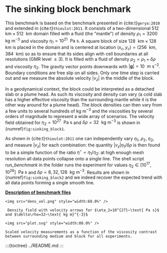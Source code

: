 # The sinking block benchmark

This benchmark is based on the benchmark presented in {cite:t}`gerya:2010` and
extended in {cite:t}`thieulot:2011`. It consists of a two-dimensional
$512~\text{ km}\times 512~\text{ km}$ domain filled with a fluid (the
"mantle") of density $\rho_1=3200\text{ kg m}^{-3}$ and
viscosity $\eta_1=10^{21}~\text{ Pa s}$. A square block of size
$128~\text{ km}\times 128~\text{ km}$ is placed in the domain and is centered at
location $(x_c,y_c)=(256~\text{ km},384~\text{ km})$ so as to ensure that its
sides align with cell boundaries at all resolutions (GMR level $\geq 3$). It
is filled with a fluid of density $\rho_2=\rho_1+\delta \rho$ and viscosity
$\eta_2$. The gravity vector points downwards with
$|\boldsymbol{g}|=10~\text{ m s}^{-2}$. Boundary conditions are
free slip on all sides. Only one time step is carried out and we measure the
absolute velocity $|v_z|$ in the middle of the block.

In a geodynamical context, the block could be interpreted as a detached slab
or a plume head. As such its viscosity and density can vary (a cold slab has a
higher effective viscosity than the surrounding mantle while it is the other
way around for a plume head). The block densities can then vary from a few
units to several hundreds of $\text{ kg m}^{-3}$ and the viscosities by
several orders of magnitude to represent a wide array of scenarios. The
velocity field obtained for $\eta_2=10^{27}~\text{ Pa s}$ and
$\delta\rho=32~\text{ kg m}^{-3}$ is shown in {numref}`fig:sinking_block1`.

As shown in {cite:t}`thieulot:2011` one can independently vary $\eta_1$, $\rho_2$,
$\eta_2$, and measure $|v_z|$ for each combination: the quantity
$|v_z| \eta_1/\delta\rho$ is then found to be a simple function of the ratio
$\eta^\star=\eta_1/\eta_2$: at high enough mesh resolution all data points
collapse onto a single line. The shell script *run_benchmark* in the folder
runs the experiment for values
$\eta_2\in [10^{17},10^{26}]~\text{ Pa s}$ and
$\delta\rho=8,32,128~\text{ kg m}^{-3}$. Results are shown in
{numref}`fig:sinking_block2` and we indeed recover the expected trend with all data
points forming a single smooth line.

**[Description of benchmark files](../README)**

```{figure-md} fig:sinking_block1
<img src="dens_vel.png" style="width:60.0%" />

 Density field with velocity arrows for $\eta_2=10^{27}~\text{ Pa s}$ and $\delta\rho=32~\text{ kg m}^{-3}$
```

```{figure-md} fig:sinking_block2
<img src="plot.svg" style="width:80.0%" />

Scaled velocity measurements as a function of the viscosity contrast between surrounding medium and block for all experiments.
```

:::{toctree}
../README.md
:::
